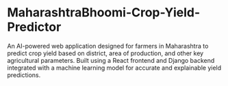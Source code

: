 # MaharashtraBhoomi-Crop-Yield-Predictor
An AI-powered web application designed for farmers in Maharashtra to predict crop yield based on district, area of production, and other key agricultural parameters. Built using a React frontend and Django backend integrated with a machine learning model for accurate and explainable yield predictions.
